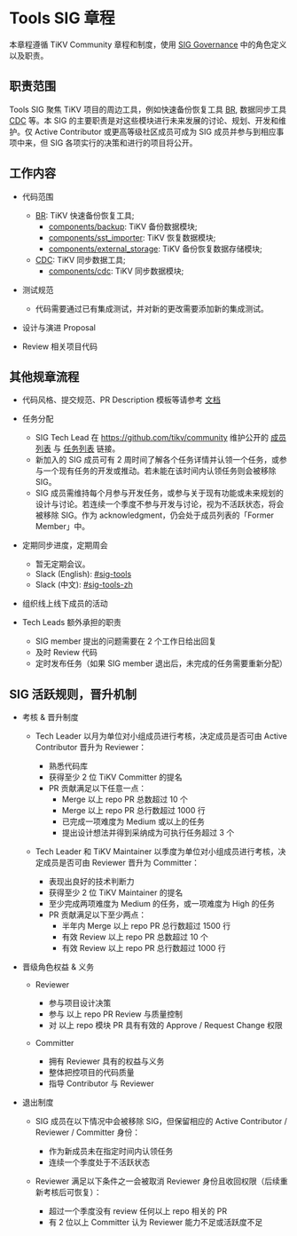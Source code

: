 # Tools SIG 章程

本章程遵循 TiKV Community 章程和制度，使用 [SIG Governance](/GOVERNANCE-zh_CN.md) 中的角色定义以及职责。

## 职责范围

Tools SIG 聚焦 TiKV 项目的周边工具，例如快速备份恢复工具 [BR](https://github.com/pingcap/br/), 数据同步工具 [CDC](https://github.com/pingcap/ticdc) 等。本 SIG 的主要职责是对这些模块进行未来发展的讨论、规划、开发和维护。仅 Active Contributor 或更高等级社区成员可成为 SIG 成员并参与到相应事项中来，但 SIG 各项实行的决策和进行的项目将公开。

## 工作内容

- 代码范围
  - [BR](https://github.com/pingcap/br): TiKV 快速备份恢复工具;
    - [components/backup](https://github.com/tikv/tikv/tree/master/components/backup): TiKV 备份数据模块;
    - [components/sst_importer](https://github.com/tikv/tikv/tree/master/components/sst_importer): TiKV 恢复数据模块;
    - [components/external_storage](https://github.com/tikv/tikv/tree/master/components/external_storage): TiKV 备份恢复数据存储模块;
  - [CDC](https://github.com/pingcap/ticdc): TiKV 同步数据工具;
    - [components/cdc](https://github.com/tikv/tikv/tree/master/components/cdc): TiKV 同步数据模块;

- 测试规范
  - 代码需要通过已有集成测试，并对新的更改需要添加新的集成测试。

- 设计与演进 Proposal
- Review 相关项目代码

## 其他规章流程

- 代码风格、提交规范、PR Description 模板等请参考 [文档](https://github.com/tikv/tikv/blob/master/CONTRIBUTING.md)
- 任务分配
  - SIG Tech Lead 在 https://github.com/tikv/community 维护公开的 [成员列表](./membership.md) 与 [任务列表](./workflow-zh_CN.md) 链接。
  - 新加入的 SIG 成员可有 2 周时间了解各个任务详情并认领一个任务，或参与一个现有任务的开发或推动。若未能在该时间内认领任务则会被移除 SIG。
  - SIG 成员需维持每个月参与开发任务，或参与关于现有功能或未来规划的设计与讨论。若连续一个季度不参与开发与讨论，视为不活跃状态，将会被移除 SIG。作为 acknowledgment，仍会处于成员列表的「Former Member」中。

- 定期同步进度，定期周会
  - 暂无定期会议。
  - Slack (English): [#sig-tools](https://tidbcommunity.slack.com/messages/sig-tools)
  - Slack (中文): [#sig-tools-zh](https://tidbcommunity.slack.com/messages/sig-tools-zh)

- 组织线上线下成员的活动
- Tech Leads 额外承担的职责
  - SIG member 提出的问题需要在 2 个工作日给出回复
  - 及时 Review 代码
  - 定时发布任务（如果 SIG member 退出后，未完成的任务需要重新分配）


## SIG 活跃规则，晋升机制

- 考核 & 晋升制度
  - Tech Leader 以月为单位对小组成员进行考核，决定成员是否可由 Active Contributor 晋升为 Reviewer：
    - 熟悉代码库
    - 获得至少 2 位 TiKV Committer 的提名
    - PR 贡献满足以下任意一点：
      - Merge 以上 repo PR 总数超过 10 个
      - Merge 以上 repo PR 总行数超过 1000 行
      - 已完成一项难度为 Medium 或以上的任务
      - 提出设计想法并得到采纳成为可执行任务超过 3 个

  - Tech Leader 和 TiKV Maintainer 以季度为单位对小组成员进行考核，决定成员是否可由 Reviewer 晋升为 Committer：
    - 表现出良好的技术判断力
    - 获得至少 2 位 TiKV Maintainer 的提名
    - 至少完成两项难度为 Medium 的任务，或一项难度为 High 的任务
    - PR 贡献满足以下至少两点：
      - 半年内 Merge 以上 repo PR 总行数超过 1500 行
      - 有效 Review 以上 repo PR 总数超过 10 个
      - 有效 Review 以上 repo PR 总行数超过 1000 行

- 晋级角色权益 & 义务
  - Reviewer
    - 参与项目设计决策
    - 参与 以上 repo PR Review 与质量控制
    - 对 以上 repo 模块 PR 具有有效的 Approve / Request Change 权限

  - Committer
    - 拥有 Reviewer 具有的权益与义务
    - 整体把控项目的代码质量
    - 指导 Contributor 与 Reviewer

- 退出制度
  - SIG 成员在以下情况中会被移除 SIG，但保留相应的 Active Contributor / Reviewer / Committer 身份：
    - 作为新成员未在指定时间内认领任务
    - 连续一个季度处于不活跃状态

  - Reviewer 满足以下条件之一会被取消 Reviewer 身份且收回权限（后续重新考核后可恢复）：
    - 超过一个季度没有 review 任何以上 repo 相关的 PR
    - 有 2 位以上 Committer 认为 Reviewer 能力不足或活跃度不足
